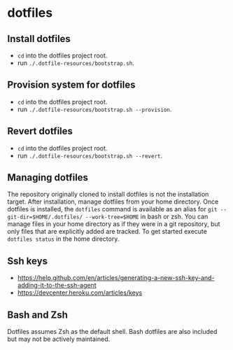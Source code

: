 # dotfiles

## Install dotfiles
- `cd` into the dotfiles project root.
- run `./.dotfile-resources/bootstrap.sh`.

## Provision system for dotfiles
- `cd` into the dotfiles project root.
- run `./.dotfile-resources/bootstrap.sh --provision`.

## Revert dotfiles
- `cd` into the dotfiles project root.
- run `./.dotfile-resources/bootstrap.sh --revert`.

## Managing dotfiles

The repository originally cloned to install dotfiles is not the installation target. After installation, manage dotfiles from your home directory.
Once dotfiles is installed, the `dotfiles` command is available as an alias for `git --git-dir=$HOME/.dotfiles/ --work-tree=$HOME` in bash or zsh.
You can manage files in your home directory as if they were in a git repository, but only files that are explicitly added are tracked.
To get started execute `dotfiles status` in the home directory.

## Ssh keys
- https://help.github.com/en/articles/generating-a-new-ssh-key-and-adding-it-to-the-ssh-agent
- https://devcenter.heroku.com/articles/keys

## Bash and Zsh
Dotfiles assumes Zsh as the default shell. Bash dotfiles are also included but may not be actively maintained.
